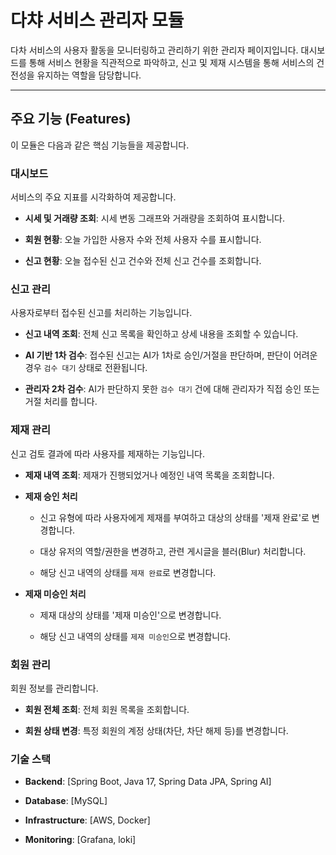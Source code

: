 # 다챠 서비스 관리자 모듈
다차 서비스의 사용자 활동을 모니터링하고 관리하기 위한 관리자 페이지입니다. 
대시보드를 통해 서비스 현황을 직관적으로 파악하고, 신고 및 제재 시스템을 통해 서비스의 건전성을 유지하는 역할을 담당합니다.
***
## 주요 기능 (Features)

이 모듈은 다음과 같은 핵심 기능들을 제공합니다.

### **대시보드**

서비스의 주요 지표를 시각화하여 제공합니다.

* **시세 및 거래량 조회**: 시세 변동 그래프와 거래량을 조회하여 표시합니다.

* **회원 현황**: 오늘 가입한 사용자 수와 전체 사용자 수를 표시합니다.

* **신고 현황**: 오늘 접수된 신고 건수와 전체 신고 건수를 조회합니다.
  
### **신고 관리**
   
사용자로부터 접수된 신고를 처리하는 기능입니다.

* **신고 내역 조회**: 전체 신고 목록을 확인하고 상세 내용을 조회할 수 있습니다.

* **AI 기반 1차 검수**: 접수된 신고는 AI가 1차로 승인/거절을 판단하며, 판단이 어려운 경우 `검수 대기` 상태로 전환됩니다.

* **관리자 2차 검수**: AI가 판단하지 못한 `검수 대기` 건에 대해 관리자가 직접 승인 또는 거절 처리를 합니다.

### **제재 관리**
   
신고 검토 결과에 따라 사용자를 제재하는 기능입니다.

* **제재 내역 조회**: 제재가 진행되었거나 예정인 내역 목록을 조회합니다.

* **제재 승인 처리**
  * 신고 유형에 따라 사용자에게 제재를 부여하고 대상의 상태를 '제재 완료'로 변경합니다.

  * 대상 유저의 역할/권한을 변경하고, 관련 게시글을 블러(Blur) 처리합니다.

  * 해당 신고 내역의 상태를 `제재 완료`로 변경합니다.

* **제재 미승인 처리**

  * 제재 대상의 상태를 '제재 미승인'으로 변경합니다.

  * 해당 신고 내역의 상태를 `제재 미승인`으로 변경합니다.

### **회원 관리**
회원 정보를 관리합니다.

* **회원 전체 조회**: 전체 회원 목록을 조회합니다.

* **회원 상태 변경**: 특정 회원의 계정 상태(차단, 차단 해제 등)를 변경합니다.

### 기술 스택
* **Backend**: [Spring Boot, Java 17, Spring Data JPA, Spring AI]

* **Database**: [MySQL]

* **Infrastructure**: [AWS, Docker]

* **Monitoring**: [Grafana, loki]
